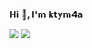 ### Hi 👋, I'm ktym4a

<img src="https://github-readme-stats.vercel.app/api?username=ktym4a&bg_color=1e1e2e&text_color=cdd6f4&icon_color=cba6f7&title_color=94e2d5" />

<img src="https://astro.badg.es/v2/contributor/ktym4a.svg" />

